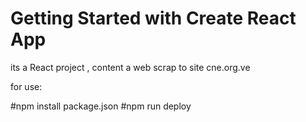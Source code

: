 # Getting Started with Create React App

its a React project , content a web scrap to site cne.org.ve


for use:

#npm install package.json
#npm run deploy
